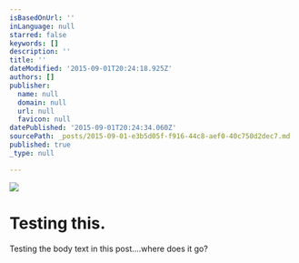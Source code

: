 ```yaml
---
isBasedOnUrl: ''
inLanguage: null
starred: false
keywords: []
description: ''
title: ''
dateModified: '2015-09-01T20:24:18.925Z'
authors: []
publisher:
  name: null
  domain: null
  url: null
  favicon: null
datePublished: '2015-09-01T20:24:34.060Z'
sourcePath: _posts/2015-09-01-e3b5d05f-f916-44c8-aef0-40c750d2dec7.md
published: true
_type: null

---
```

![](https://the-grid-user-content.s3-us-west-2.amazonaws.com/78c08f05-6995-40df-a42b-b9a7f63176ea.png)

# Testing this.

Testing the body text in this post....where does it go?